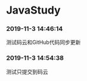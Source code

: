 # JavaStudy
<h3>2019-11-3 14:46:14</h3>
测试码云和GitHub代码同步更新
<br>
<h3>2019-11-3 14:54:38</h3>
测试只提交到码云
<br>